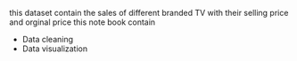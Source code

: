 this dataset contain the sales of  different branded TV with their selling price and orginal price 
this note book contain
- Data cleaning
- Data visualization
